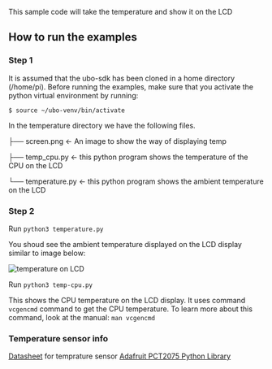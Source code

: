 This sample code will take the temperature and show it on the LCD

## How to run the examples

### Step 1 

It is assumed that the ubo-sdk has been cloned in a home directory (/home/pi). Before running the examples, make sure that you activate the python virtual environment by running:

```$ source ~/ubo-venv/bin/activate```

In the temperature directory we have the following files. 

├── screen.png <- An image to show the way of displaying temp

├── temp_cpu.py <- this python program shows the temperature of the CPU on the LCD

└── temperature.py <- this python program shows the ambient temperature on the LCD 


### Step 2 

Run `python3 temperature.py` 

You shoud see the ambient temperature displayed on the LCD display similar to image below: 

![temperature on LCD ](screen.png)

Run `python3 temp-cpu.py`

This shows the CPU temperature on the LCD display. It uses command `vcgencmd` command to get the CPU temperature. 
To learn more about this command, look at the manual: `man vcgencmd`

### Temperature sensor info

[Datasheet](https://www.nxp.com/docs/en/data-sheet/PCT2075.pdf) for temprature sensor
[Adafruit PCT2075 Python Library](https://docs.circuitpython.org/projects/pct2075/en/latest/)
